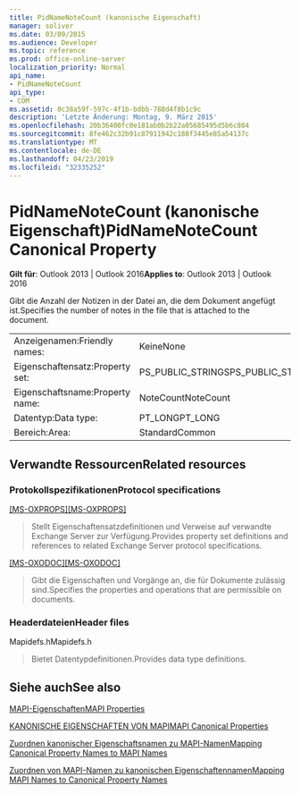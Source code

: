 ```yaml
---
title: PidNameNoteCount (kanonische Eigenschaft)
manager: soliver
ms.date: 03/09/2015
ms.audience: Developer
ms.topic: reference
ms.prod: office-online-server
localization_priority: Normal
api_name:
- PidNameNoteCount
api_type:
- COM
ms.assetid: 0c38a59f-597c-4f1b-bdbb-788d4f8b1c9c
description: 'Letzte Änderung: Montag, 9. März 2015'
ms.openlocfilehash: 20b36400fc0e181ab0b2b22a05685495d5b6c804
ms.sourcegitcommit: 8fe462c32b91c87911942c188f3445e85a54137c
ms.translationtype: MT
ms.contentlocale: de-DE
ms.lasthandoff: 04/23/2019
ms.locfileid: "32335252"
---
```

# <a name="pidnamenotecount-canonical-property"></a><span data-ttu-id="b8e28-103">PidNameNoteCount (kanonische Eigenschaft)</span><span class="sxs-lookup"><span data-stu-id="b8e28-103">PidNameNoteCount Canonical Property</span></span>

  
  
<span data-ttu-id="b8e28-104">**Gilt für**: Outlook 2013 | Outlook 2016</span><span class="sxs-lookup"><span data-stu-id="b8e28-104">**Applies to**: Outlook 2013 | Outlook 2016</span></span> 
  
<span data-ttu-id="b8e28-105">Gibt die Anzahl der Notizen in der Datei an, die dem Dokument angefügt ist.</span><span class="sxs-lookup"><span data-stu-id="b8e28-105">Specifies the number of notes in the file that is attached to the document.</span></span>
  
|||
|:-----|:-----|
|<span data-ttu-id="b8e28-106">Anzeigenamen:</span><span class="sxs-lookup"><span data-stu-id="b8e28-106">Friendly names:</span></span>  <br/> |<span data-ttu-id="b8e28-107">Keine</span><span class="sxs-lookup"><span data-stu-id="b8e28-107">None</span></span>  <br/> |
|<span data-ttu-id="b8e28-108">Eigenschaftensatz:</span><span class="sxs-lookup"><span data-stu-id="b8e28-108">Property set:</span></span>  <br/> |<span data-ttu-id="b8e28-109">PS_PUBLIC_STRINGS</span><span class="sxs-lookup"><span data-stu-id="b8e28-109">PS_PUBLIC_STRINGS</span></span>  <br/> |
|<span data-ttu-id="b8e28-110">Eigenschaftsname:</span><span class="sxs-lookup"><span data-stu-id="b8e28-110">Property name:</span></span>  <br/> |<span data-ttu-id="b8e28-111">NoteCount</span><span class="sxs-lookup"><span data-stu-id="b8e28-111">NoteCount</span></span>  <br/> |
|<span data-ttu-id="b8e28-112">Datentyp:</span><span class="sxs-lookup"><span data-stu-id="b8e28-112">Data type:</span></span>  <br/> |<span data-ttu-id="b8e28-113">PT_LONG</span><span class="sxs-lookup"><span data-stu-id="b8e28-113">PT_LONG</span></span>  <br/> |
|<span data-ttu-id="b8e28-114">Bereich:</span><span class="sxs-lookup"><span data-stu-id="b8e28-114">Area:</span></span>  <br/> |<span data-ttu-id="b8e28-115">Standard</span><span class="sxs-lookup"><span data-stu-id="b8e28-115">Common</span></span>  <br/> |
   
## <a name="related-resources"></a><span data-ttu-id="b8e28-116">Verwandte Ressourcen</span><span class="sxs-lookup"><span data-stu-id="b8e28-116">Related resources</span></span>

### <a name="protocol-specifications"></a><span data-ttu-id="b8e28-117">Protokollspezifikationen</span><span class="sxs-lookup"><span data-stu-id="b8e28-117">Protocol specifications</span></span>

<span data-ttu-id="b8e28-118">[[MS-OXPROPS]](https://msdn.microsoft.com/library/f6ab1613-aefe-447d-a49c-18217230b148%28Office.15%29.aspx)</span><span class="sxs-lookup"><span data-stu-id="b8e28-118">[[MS-OXPROPS]](https://msdn.microsoft.com/library/f6ab1613-aefe-447d-a49c-18217230b148%28Office.15%29.aspx)</span></span>
  
> <span data-ttu-id="b8e28-119">Stellt Eigenschaftensatzdefinitionen und Verweise auf verwandte Exchange Server zur Verfügung.</span><span class="sxs-lookup"><span data-stu-id="b8e28-119">Provides property set definitions and references to related Exchange Server protocol specifications.</span></span>
    
<span data-ttu-id="b8e28-120">[[MS-OXODOC]](https://msdn.microsoft.com/library/103007c8-5066-4bed-84e3-4465907af098%28Office.15%29.aspx)</span><span class="sxs-lookup"><span data-stu-id="b8e28-120">[[MS-OXODOC]](https://msdn.microsoft.com/library/103007c8-5066-4bed-84e3-4465907af098%28Office.15%29.aspx)</span></span>
  
> <span data-ttu-id="b8e28-121">Gibt die Eigenschaften und Vorgänge an, die für Dokumente zulässig sind.</span><span class="sxs-lookup"><span data-stu-id="b8e28-121">Specifies the properties and operations that are permissible on documents.</span></span>
    
### <a name="header-files"></a><span data-ttu-id="b8e28-122">Headerdateien</span><span class="sxs-lookup"><span data-stu-id="b8e28-122">Header files</span></span>

<span data-ttu-id="b8e28-123">Mapidefs.h</span><span class="sxs-lookup"><span data-stu-id="b8e28-123">Mapidefs.h</span></span>
  
> <span data-ttu-id="b8e28-124">Bietet Datentypdefinitionen.</span><span class="sxs-lookup"><span data-stu-id="b8e28-124">Provides data type definitions.</span></span>
    
## <a name="see-also"></a><span data-ttu-id="b8e28-125">Siehe auch</span><span class="sxs-lookup"><span data-stu-id="b8e28-125">See also</span></span>



[<span data-ttu-id="b8e28-126">MAPI-Eigenschaften</span><span class="sxs-lookup"><span data-stu-id="b8e28-126">MAPI Properties</span></span>](mapi-properties.md)
  
[<span data-ttu-id="b8e28-127">KANONISCHE EIGENSCHAFTEN VON MAPI</span><span class="sxs-lookup"><span data-stu-id="b8e28-127">MAPI Canonical Properties</span></span>](mapi-canonical-properties.md)
  
[<span data-ttu-id="b8e28-128">Zuordnen kanonischer Eigenschaftsnamen zu MAPI-Namen</span><span class="sxs-lookup"><span data-stu-id="b8e28-128">Mapping Canonical Property Names to MAPI Names</span></span>](mapping-canonical-property-names-to-mapi-names.md)
  
[<span data-ttu-id="b8e28-129">Zuordnen von MAPI-Namen zu kanonischen Eigenschaftennamen</span><span class="sxs-lookup"><span data-stu-id="b8e28-129">Mapping MAPI Names to Canonical Property Names</span></span>](mapping-mapi-names-to-canonical-property-names.md)

